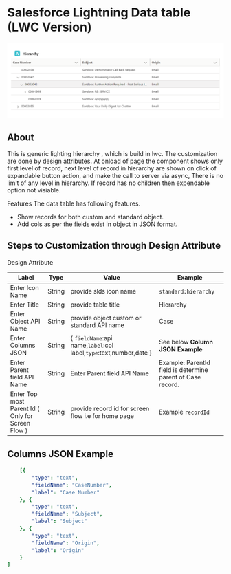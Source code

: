 # Salesforce Lightning Data table (LWC Version) 

![Image description](./hierarchy.png)

## About

This is generic lighting hierarchy , which is build in lwc.
The customization are done by design attributes. At onload of page the component shows only first level of record, next level of record in hierarchy are shown on click of expandable button action, and make the call to server via async, There is no limit of any level in hierarchy. If record has no children then expendable option not visiable.

Features
The data table has following features.
- Show records for both custom and standard object.
- Add cols as per the fields exist in object in JSON format.

## Steps to Customization through Design Attribute
Design Attribute

| Label           | Type       | Value                        | Example             |
|-----------------|------------|------------------------------|---------------------|
| Enter Icon Name  | String     | provide slds icon name  |  `standard:hierarchy` |
| Enter Title      | String     | provide table title |  Hierarchy               |
| Enter Object API Name | String| provide object custom or standard API name|  Case |
| Enter Columns JSON | String | { `fieldName`:api name,`label`:col label,`type`:text,number,date }| See below **Column JSON Example**
Enter Parent field API Name | String | Enter Parent field API Name | Example: ParentId field is determine parent of Case record.
Enter Top most Parent Id ( Only for Screen Flow ) | String | provide record id for screen flow i.e for home page | Example `recordId`

## Columns JSON Example
``` yaml 
    [{
        "type": "text",
        "fieldName": "CaseNumber",
        "label": "Case Number"
    }, {
        "type": "text",
        "fieldName": "Subject",
        "label": "Subject"
    }, {
        "type": "text",
        "fieldName": "Origin",
        "label": "Origin"
    }
]

